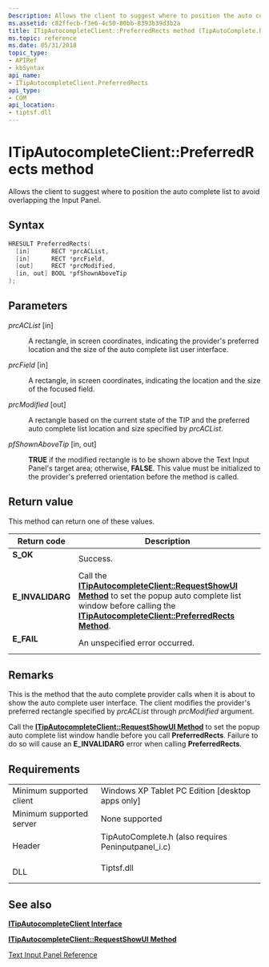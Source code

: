 ```yaml
---
Description: Allows the client to suggest where to position the auto complete list to avoid overlapping the Input Panel.
ms.assetid: c82ffecb-f3e6-4c50-80bb-8393b39d3b2a
title: ITipAutocompleteClient::PreferredRects method (TipAutoComplete.h)
ms.topic: reference
ms.date: 05/31/2018
topic_type: 
- APIRef
- kbSyntax
api_name: 
- ITipAutocompleteClient.PreferredRects
api_type: 
- COM
api_location: 
- tiptsf.dll
---
```


# ITipAutocompleteClient::PreferredRects method

Allows the client to suggest where to position the auto complete list to avoid overlapping the Input Panel.

## Syntax


```C++
HRESULT PreferredRects(
  [in]      RECT *prcACList,
  [in]      RECT *prcField,
  [out]     RECT *prcModified,
  [in, out] BOOL *pfShownAboveTip
);
```



## Parameters

<dl> <dt>

*prcACList* \[in\]
</dt> <dd>

A rectangle, in screen coordinates, indicating the provider's preferred location and the size of the auto complete list user interface.

</dd> <dt>

*prcField* \[in\]
</dt> <dd>

A rectangle, in screen coordinates, indicating the location and the size of the focused field.

</dd> <dt>

*prcModified* \[out\]
</dt> <dd>

A rectangle based on the current state of the TIP and the preferred auto complete list location and size specified by *prcACList*.

</dd> <dt>

*pfShownAboveTip* \[in, out\]
</dt> <dd>

**TRUE** if the modified rectangle is to be shown above the Text Input Panel's target area; otherwise, **FALSE**. This value must be initialized to the provider's preferred orientation before the method is called.

</dd> </dl>

## Return value

This method can return one of these values.



| Return code                                                                                  | Description                                                                                                                                                                                                                                                                    |
|----------------------------------------------------------------------------------------------|--------------------------------------------------------------------------------------------------------------------------------------------------------------------------------------------------------------------------------------------------------------------------------|
| <dl> <dt>**S\_OK**</dt> </dl>         | Success.<br/>                                                                                                                                                                                                                                                            |
| <dl> <dt>**E\_INVALIDARG**</dt> </dl> | Call the [**ITipAutocompleteClient::RequestShowUI Method**](itipautocompleteclient-requestshowui.md) to set the popup auto complete list window before calling the [**ITipAutocompleteClient::PreferredRects Method**](itipautocompleteclient-preferredrects.md).<br/> |
| <dl> <dt>**E\_FAIL**</dt> </dl>       | An unspecified error occurred.<br/>                                                                                                                                                                                                                                      |



 

## Remarks

This is the method that the auto complete provider calls when it is about to show the auto complete user interface. The client modifies the provider's preferred rectangle specified by *prcACList* through *prcModified* argument.

Call the [**ITipAutocompleteClient::RequestShowUI Method**](itipautocompleteclient-requestshowui.md) to set the popup auto complete list window handle before you call **PreferredRects**. Failure to do so will cause an **E\_INVALIDARG** error when calling **PreferredRects**.

## Requirements



|                                     |                                                                                                                                 |
|-------------------------------------|---------------------------------------------------------------------------------------------------------------------------------|
| Minimum supported client<br/> | Windows XP Tablet PC Edition \[desktop apps only\]<br/>                                                                   |
| Minimum supported server<br/> | None supported<br/>                                                                                                       |
| Header<br/>                   | <dl> <dt>TipAutoComplete.h (also requires Peninputpanel\_i.c)</dt> </dl> |
| DLL<br/>                      | <dl> <dt>Tiptsf.dll</dt> </dl>                                           |



## See also

<dl> <dt>

[**ITipAutocompleteClient Interface**](itipautocompleteclient.md)
</dt> <dt>

[**ITipAutocompleteClient::RequestShowUI Method**](itipautocompleteclient-requestshowui.md)
</dt> <dt>

[Text Input Panel Reference](text-input-panel-reference.md)
</dt> </dl>

 

 




